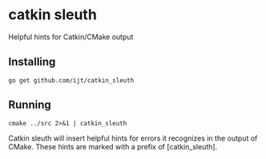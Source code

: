 catkin sleuth
=============

Helpful hints for Catkin/CMake output

Installing
----------

	go get github.com/ijt/catkin_sleuth

Running
-------

	cmake ../src 2>&1 | catkin_sleuth

Catkin sleuth will insert helpful hints for errors it recognizes in the output of CMake.
These hints are marked with a prefix of [catkin_sleuth].

